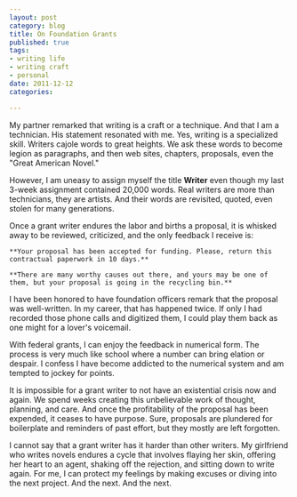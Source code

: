 ```yaml
--- 
layout: post
category: blog
title: On Foundation Grants
published: true
tags: 
- writing life
- writing craft
- personal
date: 2011-12-12 
categories: 

---
```


My partner remarked that writing is a craft or a technique. And that I am a technician. His statement resonated with me. Yes, writing is a specialized skill. Writers cajole words to great heights. We ask these words to become legion as paragraphs, and then web sites, chapters, proposals, even the "Great American Novel."

However, I am uneasy to assign myself the title **Writer** even though my last 3-week assignment contained 20,000 words. Real writers are more than technicians, they are artists. And their words are revisited, quoted, even stolen for many generations.

Once a grant writer endures the labor and births a proposal, it is whisked away to be reviewed, criticized, and the only feedback I receive is:

    **Your proposal has been accepted for funding. Please, return this contractual paperwork in 10 days.**

    **There are many worthy causes out there, and yours may be one of them, but your proposal is going in the recycling bin.**

I have been honored to have foundation officers remark that the proposal was well-written. In my career, that has happened twice. If only I had recorded those phone calls and digitized them, I could play them back as one might for a lover's voicemail.

With federal grants, I can enjoy the feedback in numerical form. The process is very much like school where a number can bring elation or despair. I confess I have become addicted to the numerical system and am tempted to jockey for points.

It is impossible for a grant writer to not have an existential crisis now and again. We spend weeks creating this unbelievable work of thought, planning, and care. And once the profitability of the proposal has been expended, it ceases to have purpose. Sure, proposals are plundered for boilerplate and reminders of past effort, but they mostly are left forgotten.

I cannot say that a grant writer has it harder than other writers. My girlfriend who writes novels endures a cycle that involves flaying her skin, offering her heart to an agent, shaking off the rejection, and sitting down to write again. For me, I can protect my feelings by making excuses or diving into the next project. And the next. And the next.

